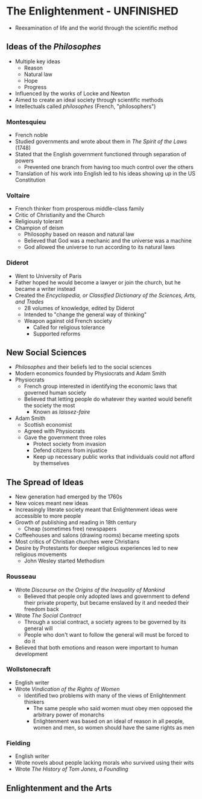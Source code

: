# The Enlightenment - UNFINISHED
* Reexamination of life and the world through the scientific method

## Ideas of the *Philosophes*
* Multiple key ideas
  * Reason
  * Natural law
  * Hope
  * Progress
* Influenced by the works of Locke and Newton
* Aimed to create an ideal society through scientific methods
* Intellectuals called *philosophes* (French, "philosophers")

### Montesquieu
* French noble
* Studied governments and wrote about them in *The Spirit of the Laws* (1748)
* Stated that the English government functioned through separation of powers
  * Prevented one branch from having too much control over the others
* Translation of his work into English led to his ideas showing up in the US Constitution

### Voltaire
* French thinker from prosperous middle-class family
* Critic of Christianity and the Church
* Religiously tolerant
* Champion of deism
  * Philosophy based on reason and natural law
  * Believed that God was a mechanic and the universe was a machine
  * God allowed the universe to run according to its natural laws

### Diderot
* Went to University of Paris
* Father hoped he would become a lawyer or join the church, but he became a writer instead
* Created the *Encyclopedia, or Classified Dictionary of the Sciences, Arts, and Trades*
  * 28 volumes of knowledge, edited by Diderot
  * Intended to "change the general way of thinking"
  * Weapon against old French society
    * Called for religious tolerance
    * Supported reforms

## New Social Sciences
* *Philosophes* and their beliefs led to the social sciences
* Modern economics founded by Physiocrats and Adam Smith
* Physiocrats
  * French group interested in identifying the economic laws that governed human society
  * Believed that letting people do whatever they wanted would benefit the society the most
    * Known as *laissez-faire*
* Adam Smith
  * Scottish economist
  * Agreed with Physiocrats
  * Gave the government three roles
    * Protect society from invasion
    * Defend citizens from injustice
    * Keep up necessary public works that individuals could not afford by themselves

## The Spread of Ideas
* New generation had emerged by the 1760s
* New voices meant new ideas
* Increasingly literate society meant that Enlightenment ideas were accessible to more people
* Growth of publishing and reading in 18th century
  * Cheap (sometimes free) newspapers
* Coffeehouses and salons (drawing rooms) became meeting spots
* Most critics of Christian churches were Christians
* Desire by Protestants for deeper religious experiences led to new religious movements
  * John Wesley started Methodism

### Rousseau
* Wrote *Discourse on the Origins of the Inequality of Mankind*
  * Believed that people only adopted laws and government to defend their private property, but became enslaved by it and needed their freedom back
* Wrote *The Social Contract*
  * Through a social contract, a society agrees to be governed by its general will
  * People who don't want to follow the general will must be forced to do it
* Believed that both emotions and reason were important to human development

### Wollstonecraft
* English writer
* Wrote *Vindication of the Rights of Women*
  * Identified two problems with many of the views of Enlightenment thinkers
    * The same people who said women must obey men opposed the arbitrary power of monarchs
    * Enlightenment was based on an ideal of reason in all people, women and men, so women should have the same rights as men

### Fielding
* English writer
* Wrote novels about people lacking morals who survived using their wits
* Wrote *The History of Tom Jones, a Foundling*

## Enlightenment and the Arts
